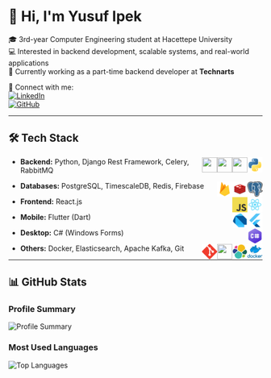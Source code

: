 # 👋 Hi, I'm Yusuf Ipek  

🎓 3rd-year Computer Engineering student at Hacettepe University  
💻 Interested in backend development, scalable systems, and real-world applications  
🚀 Currently working as a part-time backend developer at **Technarts**  

🔗 Connect with me:  
[![LinkedIn](https://img.shields.io/badge/LinkedIn-0077B5?style=for-the-badge&logo=linkedin&logoColor=white)](https://www.linkedin.com/in/yusuf-ipek/)  
[![GitHub](https://img.shields.io/badge/GitHub-000?style=for-the-badge&logo=github&logoColor=white)](https://github.com/Yusufpek)  

---

## 🛠️ Tech Stack  

<!-- Backend -->
<img align="right" src="https://raw.githubusercontent.com/github/explore/master/topics/python/python.png" width="30" height="30" />  
<img align="right" src="https://static.djangoproject.com/img/logos/django-logo-negative.svg" width="30" height="30" />  
<img align="right" src="https://docs.celeryq.dev/en/stable/_static/celery_512.png" width="30" height="30" />  
<img align="right" src="https://www.rabbitmq.com/assets/files/rabbitmq-logo-e91cacd38fcef5219149bc5cfa10b384.svg" width="30" height="30" />  
 

- **Backend:** Python, Django Rest Framework, Celery, RabbitMQ  

<!-- Databases -->
<img align="right" src="https://raw.githubusercontent.com/github/explore/master/topics/postgresql/postgresql.png" width="30" height="30" />  
<img align="right" src="https://raw.githubusercontent.com/github/explore/master/topics/redis/redis.png" width="30" height="30" />  
<img align="right" src="https://raw.githubusercontent.com/github/explore/master/topics/firebase/firebase.png" width="30" height="30" />  

- **Databases:** PostgreSQL, TimescaleDB, Redis, Firebase  

<!-- Frontend -->
<img align="right" src="https://raw.githubusercontent.com/github/explore/master/topics/react/react.png" width="30" height="30" />  
<img align="right" src="https://raw.githubusercontent.com/github/explore/master/topics/javascript/javascript.png" width="30" height="30" />  

- **Frontend:** React.js  

<!-- Mobile -->
<img align="right" src="https://raw.githubusercontent.com/github/explore/master/topics/flutter/flutter.png" width="30" height="30" />  
<img align="right" src="https://raw.githubusercontent.com/github/explore/master/topics/dart/dart.png" width="30" height="30" />  

- **Mobile:** Flutter (Dart)  

<!-- Desktop -->
<img align="right" src="https://raw.githubusercontent.com/github/explore/master/topics/csharp/csharp.png" width="30" height="30" />  

- **Desktop:** C# (Windows Forms)  

<!-- Others -->
<img align="right" src="https://raw.githubusercontent.com/github/explore/master/topics/docker/docker.png" width="30" height="30" />  
<img align="right" src="https://raw.githubusercontent.com/github/explore/master/topics/elasticsearch/elasticsearch.png" width="30" height="30" />  
<img align="right" src="https://cdn.jsdelivr.net/npm/simple-icons@v10/icons/apachekafka.svg" width="30" height="30" />
 
<img align="right" src="https://raw.githubusercontent.com/github/explore/master/topics/git/git.png" width="30" height="30" />  

- **Others:** Docker, Elasticsearch, Apache Kafka, Git  

---

## 📊 GitHub Stats  

### Profile Summary
![Profile Summary](https://github-profile-summary-cards.vercel.app/api/cards/profile-details?username=Yusufpek&theme=ayu_mirage)

### Most Used Languages
![Top Languages](https://github-profile-summary-cards.vercel.app/api/cards/repos-per-language?username=Yusufpek&theme=ayu_mirage)
